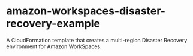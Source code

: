 # amazon-workspaces-disaster-recovery-example
A CloudFormation template that creates a multi-region Disaster Recovery environment for Amazon WorkSpaces.

